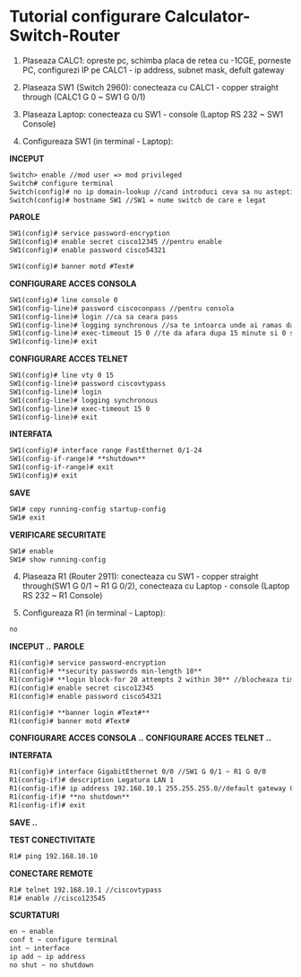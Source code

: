 # Tutorial configurare Calculator-Switch-Router

1. Plaseaza CALC1: opreste pc, schimba placa de retea cu -1CGE, porneste PC, configurezi IP pe CALC1 - ip address, subnet mask, defult gateway

2. Plaseaza SW1 (Switch 2960): conecteaza cu CALC1 - copper straight through (CALC1 G 0 ~ SW1 G 0/1)

3. Plaseaza Laptop: conecteaza cu SW1 - console (Laptop RS 232 ~ SW1 Console)

3. Configureaza SW1 (in terminal - Laptop):

**INCEPUT**
```markdown
Switch> enable //mod user => mod privileged
Switch# configure terminal
Switch(config)# no ip domain-lookup //cand introduci ceva sa nu astepti degeaba
Switch(config)# hostname SW1 //SW1 = nume switch de care e legat
```
**PAROLE**
```markdown
SW1(config)# service password-encryption
SW1(config)# enable secret cisco12345 //pentru enable
SW1(config)# enable password cisco54321

SW1(config)# banner motd #Text#
```
**CONFIGURARE ACCES CONSOLA**
```markdown
SW1(config)# line console 0
SW1(config-line)# password ciscoconpass //pentru consola
SW1(config-line)# login //ca sa ceara pass
SW1(config-line)# logging synchronous //sa te intoarca unde ai ramas daca vin mesaje de la OS
SW1(config-line)# exec-timeout 15 0 //te da afara dupa 15 minute si 0 secunde
SW1(config-line)# exit
```
**CONFIGURARE ACCES TELNET**
```markdown
SW1(config)# line vty 0 15
SW1(config-line)# password ciscovtypass
SW1(config-line)# login
SW1(config-line)# logging synchronous
SW1(config-line)# exec-timeout 15 0
SW1(config-line)# exit
```
**INTERFATA**
```markdown
SW1(config)# interface range FastEthernet 0/1-24
SW1(config-if-range)# **shutdown**
SW1(config-if-range)# exit
SW1(config)# exit
```
**SAVE**
```markdown
SW1# copy running-config startup-config
SW1# exit
```
**VERIFICARE SECURITATE**
```markdown
SW1# enable
SW1# show running-config
```

4. Plaseaza R1 (Router 2911): conecteaza cu SW1 - copper straight through(SW1 G 0/1 ~ R1 G 0/2), conecteaza cu Laptop - console (Laptop RS 232 ~ R1 Console)

5. Configureaza R1 (in terminal - Laptop):

```markdown
no
```
**INCEPUT ..**
**PAROLE**
```markdown
R1(config)# service password-encryption
R1(config)# **security passwords min-length 10**
R1(config)# **login block-for 20 attempts 2 within 30** //blocheaza timp de 20 de secunde la doua incercari gresite in interval de 30 de secunde
R1(config)# enable secret cisco12345
R1(config)# enable password cisco54321

R1(config)# **banner login #Text#**
R1(config)# banner motd #Text#
```
**CONFIGURARE ACCES CONSOLA ..**
**CONFIGURARE ACCES TELNET ..**

**INTERFATA**
```markdown
R1(config)# interface GigabitEthernet 0/0 //SW1 G 0/1 ~ R1 G 0/0
R1(config-if)# description Legatura LAN 1
R1(config-if)# ip address 192.168.10.1 255.255.255.0//default gateway CALC1, subnet mask CALC 1
R1(config-if)# **no shutdown**
R1(config-if)# exit
```
**SAVE ..**

**TEST CONECTIVITATE**
```markdown
R1# ping 192.168.10.10
```

**CONECTARE REMOTE**
```markdown
R1# telnet 192.168.10.1 //ciscovtypass
R1# enable //cisco123545
```

**SCURTATURI**
```markdown
en ~ enable
conf t ~ configure terminal
int ~ interface
ip add ~ ip address
no shut ~ no shutdown
```
